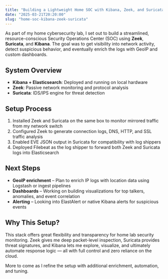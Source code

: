 ```yaml
---
title: "Building a Lightweight Home SOC with Kibana, Zeek, and Suricata"
date: "2025-03-21T20:20:00"
slug: "home-soc-kibana-zeek-suricata"
---
```


<p>As part of my home cybersecurity lab, I set out to build a streamlined, resource-conscious Security Operations Center (SOC) using <strong>Zeek</strong>, <strong>Suricata</strong>, and <strong>Kibana</strong>. The goal was to get visibility into network activity, detect suspicious behavior, and eventually enrich the logs with GeoIP and custom dashboards.</p>

<h2>System Overview</h2>
<ul>
  <li><strong>Kibana + Elasticsearch</strong>: Deployed and running on local hardware</li>
  <li><strong>Zeek</strong>: Passive network monitoring and protocol analysis</li>
  <li><strong>Suricata</strong>: IDS/IPS engine for threat detection</li>
</ul>

<h2>Setup Process</h2>
<ol>
  <li>Installed Zeek and Suricata on the same box to monitor mirrored traffic from my network switch</li>
  <li>Configured Zeek to generate connection logs, DNS, HTTP, and SSL traffic analysis</li>
  <li>Enabled EVE JSON output in Suricata for compatibility with log shippers</li>
  <li>Deployed Filebeat as the log shipper to forward both Zeek and Suricata logs into Elasticsearch</li>
</ol>

<h2>Next Steps</h2>
<ul>
  <li><strong>GeoIP enrichment</strong> – Plan to enrich IP logs with location data using Logstash or ingest pipelines</li>
  <li><strong>Dashboards</strong> – Working on building visualizations for top talkers, anomalies, and event correlation</li>
  <li><strong>Alerting</strong> – Looking into ElastAlert or native Kibana alerts for suspicious events</li>
</ul>

<h2>Why This Setup?</h2>
<p>This stack offers great flexibility and transparency for home lab security monitoring. Zeek gives me deep packet-level inspection, Suricata provides threat signatures, and Kibana lets me explore, visualize, and ultimately automate response logic — all with full control and zero reliance on the cloud.</p>

<p>More to come as I refine the setup with additional enrichment, automation, and tuning.</p>
